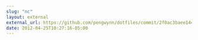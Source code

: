 ```yaml
---
slug: "nc"
layout: external
external_url: https://github.com/pengwynn/dotfiles/commit/2f0ac3baee144c583465f56ee5a2e699b300085c
date: 2012-04-25T10:27:16-05:00
---
```


